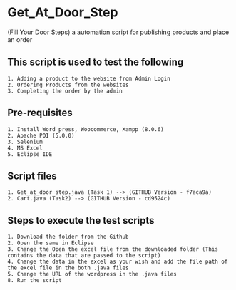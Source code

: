 # Get_At_Door_Step
(Fill Your Door Steps) a automation script for publishing products and place an order

## This script is used to test the following
```
1. Adding a product to the website from Admin Login
2. Ordering Products from the websites
3. Completing the order by the admin
```
## Pre-requisites
```
1. Install Word press, Woocommerce, Xampp (8.0.6)
2. Apache POI (5.0.0)
3. Selenium 
4. MS Excel
5. Eclipse IDE 
```
## Script files
```
1. Get_at_door_step.java (Task 1) --> (GITHUB Version - f7aca9a)
2. Cart.java (Task2) --> (GITHUB Version - cd9524c)
```
## Steps to execute the test scripts
```
1. Download the folder from the Github
2. Open the same in Eclipse
3. Change the Open the excel file from the downloaded folder (This contains the data that are passed to the script)
4. Change the data in the excel as your wish and add the file path of the excel file in the both .java files
5. Change the URL of the wordpress in the .java files
8. Run the script
```
![]()
